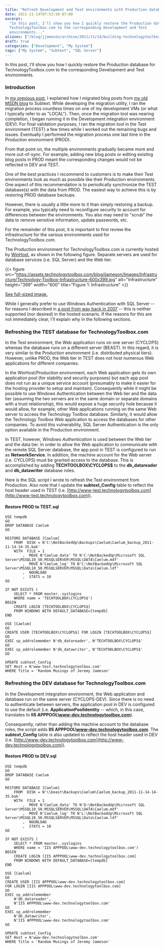 ```yaml
---
title: "Refresh Development and Test environments with Production database (a.k.a. Building TechnologyToolbox.com, part 7)"
date: 2011-11-14T07:53:58-07:00
excerpt:
  "In this post, I'll show you how I quickly restore the Production database for
  TechnologyToolbox.com to the corresponding Development and Test
  environments..."
aliases: ["/blog/jjameson/archive/2011/11/14/building-technologytoolbox-com-part-7.aspx"]
draft: true
categories: ["Development", "My System"]
tags: ["My System", "Subtext", "SQL Server"]
---
```


In this post, I'll show you how I quickly restore the Production database for
TechnologyToolbox.com to the corresponding Development and Test environments.

### Introduction

In
[my previous post](/blog/jjameson/2011/11/12/building-technologytoolbox-com-part-6),
I explained how I migrated blog posts from
[my old MSDN blog](http://blogs.msdn.com/b/jjameson/) to Subtext. While
developing the migration utility, I ran the migration process countless times on
one of my development VMs (or what I typically refer to as "LOCAL"). Then, once
the migration tool was nearing completion, I began running it in the Development
integration environment (DEV). For final validation purposes, I ran the
migration tool in the Test environment (TEST) a few times while I worked out the
remaining bugs and issues. Eventually I performed the migration process one last
time in the Production environment (PROD).

From that point on, the multiple environments gradually became more and more
out-of-sync. For example, adding new blog posts or editing existing blog posts
in PROD meant the corresponding changes would not be reflected in DEV and TEST.

One of the best practices I recommend to customers is to make their Test
environments look as much as possible like their Production environments. One
aspect of this recommendation is to periodically synchronize the TEST
database(s) with the data from PROD. The easiest way to achieve this is by
restoring PROD database backups.

However, there is usually a little more to it than simply restoring a backup.
For example, you typically need to reconfigure security to account for
differences between the environments. You also may need to "scrub" the data to
remove sensitive information, update passwords, etc.

For the remainder of this post, it is important to first review the
infrastructure for the various environments used for TechnologyToolbox.com.

The Production environment for TechnologyToolbox.com is currently hosted by
[WinHost](http://www.winhost.com), as shown in the following figure. Separate
servers are used for database services (i.e. SQL Server) and the Web tier.

{{< figure
src="https://assets.technologytoolbox.com/blog/jjameson/Images/Infrastructure/Technology-Toolbox-Infrastructure-600x399.jpg"
alt="Infrastructure" height="399" width="600"
title="Figure 1: Infrastructure" >}}

[See full-sized image.](https://assets.technologytoolbox.com/blog/jjameson/Images/Infrastructure/Technology-Toolbox-Infrastructure-1019x677.jpg)

While I generally prefer to use Windows Authentication with SQL Server -- for
reasons I described in
[a post from way back in 2007](/blog/jjameson/2007/03/23/sql-server-authentication-modes)
-- this is neither supported (nor desired) in the hosted scenario. If the
reasons for this are not immediately clear, I'll explain why in the following
sections.

### Refreshing the TEST database for TechnologyToolbox.com

In the Test environment, the Web application runs on one server (CYCLOPS)
whereas the database runs on a different server (BEAST). In this regard, it is
very similar to the Production environment (i.e. distributed physical tiers).
However, unlike PROD, the Web tier in TEST does not host numerous Web
applications for different companies.

In the WinHost/Production environment, each Web application gets its own
application pool (for stability and security purposes) but each app pool does
not run as a unique service account (presumably to make it easier for the
hosting provider to setup and maintain). Consequently while it might be possible
to use Windows Authentication between the Web tier and the data tier (assuming
the two servers are in the same domain or separate domains with a trust
relationship), this would expose a huge security hole because it would allow,
for example, other Web applications running on the same Web server to access the
Technology Toolbox database. Similarly, it would allow the Technology Toolbox
Web application to access the databases for other companies. To avoid this
vulnerability, SQL Server Authentication is the only option available in the
Production environment.

In TEST, however, *Windows Authentication* is used between the Web tier and the
data tier. In order to allow the Web application to communicate with the remote
SQL Server database, the app pool in TEST is configured to run as
**NetworkService**. In addition, the machine account for the Web server (i.e.
CYCLOPS) must be granted access to the database. This is accomplished by adding
**TECHTOOLBOX\CYCLOPS$** to the **db\_datareader** and **db\_datawriter**
database roles.

Here is the SQL script I wrote to refresh the Test environment from Production.
Also note that I update the **subtext\_Config** table to reflect the host header
used in TEST (i.e.
[http://www-test.technologytoolbox.com](http://www-test.technologytoolbox.com)).

#### Restore PROD to TEST.sql

```
USE tempdb
GO
DROP DATABASE Caelum
GO

RESTORE DATABASE [Caelum]
    FROM  DISK = N'C:\NotBackedUp\Backups\Caelum\Caelum_backup_2011-11-14-14-35.bak'
    WITH  FILE = 1
        ,  MOVE N'Caelum_data' TO N'C:\NotBackedUp\Microsoft SQL Server\MSSQL10_50.MSSQLSERVER\MSSQL\DATA\Caelum.mdf'
        ,  MOVE N'Caelum_log' TO N'C:\NotBackedUp\Microsoft SQL Server\MSSQL10_50.MSSQLSERVER\MSSQL\Data\Caelum.ldf'
        ,  NOUNLOAD
        ,  STATS = 10
GO

IF NOT EXISTS (
    SELECT * FROM master..syslogins
    WHERE name = 'TECHTOOLBOX\CYCLOPS$')
BEGIN
    CREATE LOGIN [TECHTOOLBOX\CYCLOPS$]
    FROM WINDOWS WITH DEFAULT_DATABASE=[tempdb]
END

USE [Caelum]
GO
CREATE USER [TECHTOOLBOX\CYCLOPS$] FOR LOGIN [TECHTOOLBOX\CYCLOPS$]
GO
EXEC sp_addrolemember N'db_datareader', N'TECHTOOLBOX\CYCLOPS$'
GO
EXEC sp_addrolemember N'db_datawriter', N'TECHTOOLBOX\CYCLOPS$'
GO

UPDATE subtext_Config
SET Host = N'www-test.technologytoolbox.com'
WHERE Title = 'Random Musings of Jeremy Jameson'
```

### Refreshing the DEV database for TechnologyToolbox.com

In the Development integration environment, the Web application and database run
on the same server (CYCLOPS-DEV). Since there is no need to authenticate between
servers, the application pool in DEV is configured to use the default (i.e.
**ApplicationPoolIdentity** -- which, in this case, translates to **IIS
APPPOOL\www-dev.technologytoolbox.com**).

Consequently, rather than adding the machine account to the database roles, the
script adds **IIS APPPOOL\www-dev.technologytoolbox.com**. The
**subtext\_Config** table is also updated to reflect the host header used in DEV
(i.e.
[http://www-dev.technologytoolbox.com](http://www-dev.technologytoolbox.com)).

#### Restore PROD to DEV.sql

```
USE tempdb
GO
DROP DATABASE Caelum
GO

RESTORE DATABASE [Caelum]
    FROM  DISK = N'\\beast\Backups\Caelum\Caelum_backup_2011-11-14-14-35.bak'
    WITH  FILE = 1
        ,  MOVE N'Caelum_data' TO N'D:\NotBackedUp\Microsoft SQL Server\MSSQL10_50.MSSQLSERVER\MSSQL\DATA\Caelum.mdf'
        ,  MOVE N'Caelum_log' TO N'L:\NotBackedUp\Microsoft SQL Server\MSSQL10_50.MSSQLSERVER\MSSQL\Data\Caelum.ldf'
        ,  NOUNLOAD
        ,  STATS = 10
GO

IF NOT EXISTS (
    SELECT * FROM master..syslogins
    WHERE name = 'IIS APPPOOL\www-dev.technologytoolbox.com')
BEGIN
    CREATE LOGIN [IIS APPPOOL\www-dev.technologytoolbox.com]
    FROM WINDOWS WITH DEFAULT_DATABASE=[tempdb]
END

USE [Caelum]
GO
CREATE USER [IIS APPPOOL\www-dev.technologytoolbox.com]
FOR LOGIN [IIS APPPOOL\www-dev.technologytoolbox.com]
GO
EXEC sp_addrolemember
    N'db_datareader',
    N'IIS APPPOOL\www-dev.technologytoolbox.com'
GO
EXEC sp_addrolemember
    N'db_datawriter',
    N'IIS APPPOOL\www-dev.technologytoolbox.com'
GO

UPDATE subtext_Config
SET Host = N'www-dev.technologytoolbox.com'
WHERE Title = 'Random Musings of Jeremy Jameson'
```
